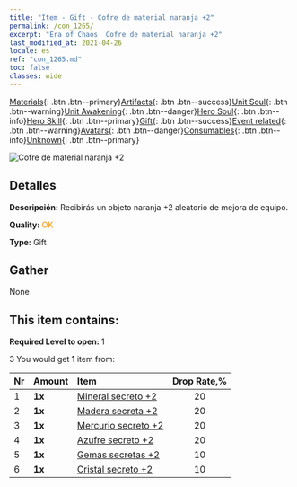 ```yaml
---
title: "Item - Gift - Cofre de material naranja +2"
permalink: /con_1265/
excerpt: "Era of Chaos  Cofre de material naranja +2"
last_modified_at: 2021-04-26
locale: es
ref: "con_1265.md"
toc: false
classes: wide
---
```

 [Materials](/ItemsES/){: .btn .btn--primary}[Artifacts](/ItemsES/Artifacts/){: .btn .btn--success}[Unit Soul](/ItemsES/UnitSoul/){: .btn .btn--warning}[Unit Awakening](/ItemsES/UnitAwakening/){: .btn .btn--danger}[Hero Soul](/ItemsES/HeroSoul/){: .btn .btn--info}[Hero Skill](/ItemsES/HeroSkill/){: .btn .btn--primary}[Gift](/ItemsES/Gift/){: .btn .btn--success}[Event related](/ItemsES/Events/){: .btn .btn--warning}[Avatars](/ItemsES/Avatars/){: .btn .btn--danger}[Consumables](/ItemsES/Consumables/){: .btn .btn--info}[Unknown](/ItemsES/Unknown/){: .btn .btn--primary}

 ![Cofre de material naranja +2](/images/t/i_304002.png)

## Detalles
 **Descripción:** Recibirás un objeto naranja +2 aleatorio de mejora de equipo.

 **Quality:** <span style="color: #FF8C00">OK</span>

 **Type:** Gift

## Gather

  None

## This item contains:

 **Required Level to open:** 1

 3 You would get **1** item  from:

  | Nr | Amount |     Item    | Drop Rate,% |
  |:---|:-------|:------------|:---------:|
  | 1 |  **1x** | [Mineral secreto +2](/ItemsES/mat_75/) | 20 | 
  | 2 |  **1x** | [Madera secreta +2](/ItemsES/mat_76/) | 20 | 
  | 3 |  **1x** | [Mercurio secreto +2](/ItemsES/mat_77/) | 20 | 
  | 4 |  **1x** | [Azufre secreto +2](/ItemsES/mat_78/) | 20 | 
  | 5 |  **1x** | [Gemas secretas +2](/ItemsES/mat_79/) | 10 | 
  | 6 |  **1x** | [Cristal secreto +2](/ItemsES/mat_80/) | 10 | 
